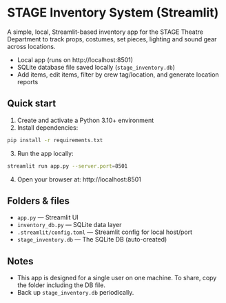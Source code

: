 # STAGE Inventory System (Streamlit)

A simple, local, Streamlit-based inventory app for the STAGE Theatre Department to track props, costumes, set pieces, lighting and sound gear across locations.

- Local app (runs on http://localhost:8501)
- SQLite database file saved locally (`stage_inventory.db`)
- Add items, edit items, filter by crew tag/location, and generate location reports

## Quick start

1. Create and activate a Python 3.10+ environment
2. Install dependencies:

```bash
pip install -r requirements.txt
```

3. Run the app locally:

```bash
streamlit run app.py --server.port=8501
```

4. Open your browser at: http://localhost:8501

## Folders & files

- `app.py` — Streamlit UI
- `inventory_db.py` — SQLite data layer
- `.streamlit/config.toml` — Streamlit config for local host/port
- `stage_inventory.db` — The SQLite DB (auto-created)

## Notes

- This app is designed for a single user on one machine. To share, copy the folder including the DB file.
- Back up `stage_inventory.db` periodically.
